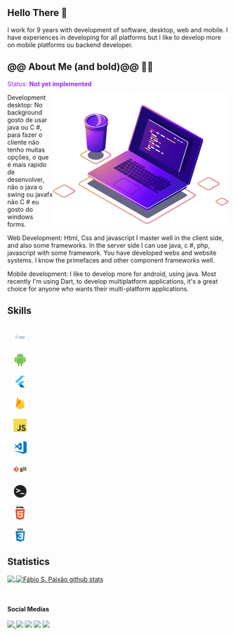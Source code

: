 ## Hello There 👋

I work for 9 years with development of software, desktop, web and mobile. I have experiences in developing for all platforms but I like to develop more on mobile platforms ou backend developer.

## @@ About Me (and bold)@@ 🧑‍💻

<span style="color: #912aed">Status: **Not yet implemented**</span>

<img src="https://github.com/fabiosantiagopaixao/fabiosantiagopaixao/blob/main/computer-illustration.png" min-width="400px" max-width="400px" width="400px" align="right" alt="Computador iuriCode">

<p align="left"> 
  Development desktop: No background gosto de usar java ou C #, para fazer o cliente não tenho muitas opções, o que é mais rapido de desenvolver, não o java o swing ou javafx não C # eu gosto do windows forms.

  Web Development: Html, Css and javascript I master well in the client side, and also some frameworks. In the server side I can use java, c #, php, javascript with some framework. You have developed webs and website systems. I know the primefaces and other component frameworks well.

  Mobile development: I like to develop more for android, using java. Most recently I'm using Dart, to develop multiplatform applications, it's a great choice for anyone who wants their multi-platform applications.
</p>

## **Skills**  

<code>
  <img height="30" src="https://raw.githubusercontent.com/github/explore/80688e429a7d4ef2fca1e82350fe8e3517d3494d/topics/java/java.png">
</code>

<code>
  <img height="30" src="https://raw.githubusercontent.com/github/explore/80688e429a7d4ef2fca1e82350fe8e3517d3494d/topics/android/android.png">
</code>

<code>
  <img height="30" src="https://raw.githubusercontent.com/github/explore/80688e429a7d4ef2fca1e82350fe8e3517d3494d/topics/flutter/flutter.png">
</code>

<code>
  <img height="30" src="https://raw.githubusercontent.com/github/explore/80688e429a7d4ef2fca1e82350fe8e3517d3494d/topics/firebase/firebase.png">
</code>

<code>
  <img height="30" src="https://raw.githubusercontent.com/github/explore/80688e429a7d4ef2fca1e82350fe8e3517d3494d/topics/javascript/javascript.png">
</code>

<code>
  <img height="30" src="https://raw.githubusercontent.com/github/explore/80688e429a7d4ef2fca1e82350fe8e3517d3494d/topics/visual-studio-code/visual-studio-code.png">
</code>

<code>
  <img height="30" src="https://raw.githubusercontent.com/github/explore/80688e429a7d4ef2fca1e82350fe8e3517d3494d/topics/git/git.png">
</code>

<code>
  <img height="30" src="https://raw.githubusercontent.com/github/explore/80688e429a7d4ef2fca1e82350fe8e3517d3494d/topics/terminal/terminal.png">
</code>
<code>
  <img height="30" src="https://raw.githubusercontent.com/github/explore/80688e429a7d4ef2fca1e82350fe8e3517d3494d/topics/html/html.png">
</code>

<code>
  <img height="30" src="https://raw.githubusercontent.com/github/explore/80688e429a7d4ef2fca1e82350fe8e3517d3494d/topics/css/css.png">
</code>


## **Statistics**

<a href="https://github.com/fabiosantiagopaixao">
  <img align="center" src="https://github-readme-stats.vercel.app/api/top-langs/?username=fabiosantiagopaixao&theme=dracula&hide_langs_below=1" />
</a>

<a href="https://github.com/fabiosantiagopaixao">
 <img align="center" src="https://github-readme-stats.vercel.app/api?username=fabiosantiagopaixao&show_icons=true&theme=dracula&line_height=27" alt="Fábio S. Paixão github stats"/>
</a>

[website]: https://fabiopaixao.me/
[youtube]: https://www.youtube.com/channel/UCxovIy1fWV1UjMN6b_CCrJg
[instagram]: https://www.instagram.com/fabio.santiago.paixao/
[linkedin]: https://www.linkedin.com/in/fabiosantiagopaixao/
<br>

#### Social Medias

<p align="left">
  <a href="mailto: fabio.santiago99@gmail.com" alt="Gmail" target="_blank">
    <img src="https://img.shields.io/badge/-Gmail-FF0000?style=flat-square&labelColor=FF0000&logo=gmail&logoColor=white&link=LINK-DO-SEU-EMAIL" />
  </a>

  <a href="https://www.linkedin.com/in/fabiosantiagopaixao/" alt="Linkedin" target="_blank">
  <img src="https://img.shields.io/badge/-Linkedin-0e76a8?style=flat-square&logo=Linkedin&logoColor=white&link=LINK-DO-SEU-LINKEDIN" /></a>

  <a href="https://wa.me/+59165219302?text=Hello there" alt="WhatsApp" target="_blank">
  <img src="https://img.shields.io/badge/-WhatsApp-25d366?style=flat-square&labelColor=25d366&logo=whatsapp&logoColor=white&link=API-DO-SEU-WHATSAPP"/></a>

  <a href="https://www.facebook.com/fabio.paixao.santiago/" alt="Facebook" target="_blank">
  <img src="https://img.shields.io/badge/-Facebook-3b5998?style=flat-square&labelColor=3b5998&logo=facebook&logoColor=white&link=LINK-DO-SEU-FACEBOOK"/></a>

  <a href="https://www.instagram.com/fabio.santiago.paixao/" alt="Instagram" target="_blank">
   <img src="https://img.shields.io/badge/-Instagram-DF0174?style=flat-square&labelColor=DF0174&logo=instagram&logoColor=white&link=LINK-DO-SEU-INSTAGRAM"/></a>
</p>  
